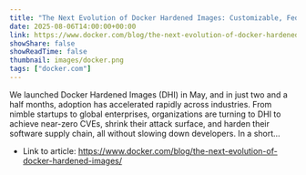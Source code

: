 ```yaml
---
title: "The Next Evolution of Docker Hardened Images: Customizable, FedRAMP Ready, AI Migration Agent, and Deeper Integrations"
date: 2025-08-06T14:00:00+00:00
link: https://www.docker.com/blog/the-next-evolution-of-docker-hardened-images/
showShare: false
showReadTime: false
thumbnail: images/docker.png
tags: ["docker.com"]
---
```

We launched Docker Hardened Images (DHI) in May, and in just two and a half months, adoption has accelerated rapidly across industries. From nimble startups to global enterprises, organizations are turning to DHI to achieve near-zero CVEs, shrink their attack surface, and harden their software supply chain, all without slowing down developers. In a short...

- Link to article: https://www.docker.com/blog/the-next-evolution-of-docker-hardened-images/